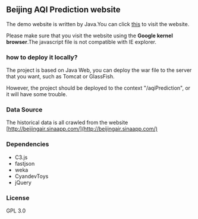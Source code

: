 ## Beijing AQI Prediction website

The demo website is written by Java.You can click [this](http://160.16.101.76:7404/aqiPrediction/index) to visit the website.

Please make sure that you visit the website using the **Google kernel browser**.The javascript file is not compatible with IE explorer. 


### how to deploy it locally?
The project is based on Java Web, you can deploy the war file to the server that you want, such as Tomcat or GlassFish.

However, the project should be deployed to the context "/aqiPrediction", or it will have some trouble.

### Data Source
The historical data is all crawled from the website [http://beijingair.sinaapp.com/](http://beijingair.sinaapp.com/)


### Dependencies

 - C3.js
 - fastjson
 - weka
 - CyandevToys
 - jQuery

### License
GPL 3.0
